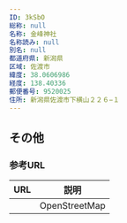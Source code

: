 ```yaml
---
ID: 3kSbO
総称: null
名称: 金峰神社
名称読み: null
別名: null
都道府県: 新潟県
区域: 佐渡市
緯度: 38.0606986
経度: 138.40336
郵便番号: 9520025
住所: 新潟県佐渡市下横山２２６−１
---
```


## その他

### 参考URL

| URL | 説明          |
| --- | ------------- |
|     | OpenStreetMap |
